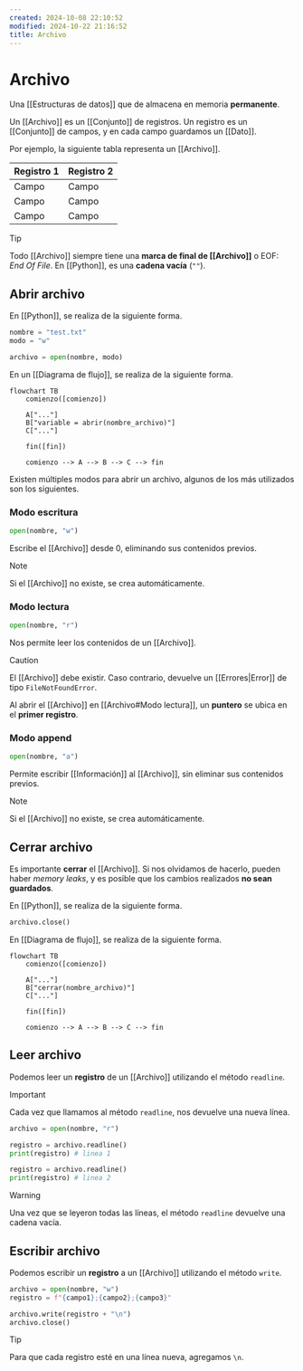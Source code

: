 ```yaml
---
created: 2024-10-08 22:10:52
modified: 2024-10-22 21:16:52
title: Archivo
---
```


# Archivo

Una [[Estructuras de datos]] que de almacena en memoria **permanente**.

Un [[Archivo]] es un [[Conjunto]] de registros. Un registro es un [[Conjunto]] de campos, y en cada campo guardamos un [[Dato]].

Por ejemplo, la siguiente tabla representa un [[Archivo]].

| Registro 1 | Registro 2 |
| ---------- | ---------- |
| Campo      | Campo      |
| Campo      | Campo      |
| Campo      | Campo      |

> [!tip]
> Todo [[Archivo]] siempre tiene una **marca de final de [[Archivo]]** o EOF: *End Of File*. En [[Python]], es una **cadena vacía** (`""`).

## Abrir archivo

En [[Python]], se realiza de la siguiente forma.

```python
nombre = "test.txt"
modo = "w"

archivo = open(nombre, modo)
```

En un [[Diagrama de flujo]], se realiza de la siguiente forma.

```mermaid
flowchart TB
	comienzo([comienzo])
    
    A["..."]
    B["variable = abrir(nombre_archivo)"]
    C["..."]
    
	fin([fin])
    
	comienzo --> A --> B --> C --> fin
```

Existen múltiples modos para abrir un archivo, algunos de los más utilizados son los siguientes.

### Modo escritura

```python
open(nombre, "w")
```

Escribe el [[Archivo]] desde 0, eliminando sus contenidos previos.

> [!note]
> Si el [[Archivo]] no existe, se crea automáticamente.

### Modo lectura

```python
open(nombre, "r")
```

Nos permite leer los contenidos de un [[Archivo]].

> [!caution]
> El [[Archivo]] debe existir. Caso contrario, devuelve un [[Errores|Error]] de tipo `FileNotFoundError`.

Al abrir el [[Archivo]] en [[Archivo#Modo lectura]], un **puntero** se ubica en el **primer registro**.

### Modo append

```python
open(nombre, "a")
```

Permite escribir [[Información]] al [[Archivo]], sin eliminar sus contenidos previos.

> [!note]
> Si el [[Archivo]] no existe, se crea automáticamente.

## Cerrar archivo

Es importante **cerrar** el [[Archivo]]. Si nos olvidamos de hacerlo, pueden haber *memory leaks*, y es posible que los cambios realizados **no sean guardados**.

En [[Python]], se realiza de la siguiente forma.

```python
archivo.close()
```

En [[Diagrama de flujo]], se realiza de la siguiente forma.

```mermaid
flowchart TB
	comienzo([comienzo])
    
    A["..."]
    B["cerrar(nombre_archivo)"]
    C["..."]
    
	fin([fin])
    
	comienzo --> A --> B --> C --> fin
```

## Leer archivo

Podemos leer un **registro** de un [[Archivo]] utilizando el método `readline`.

> [!important]
> Cada vez que llamamos al método `readline`, nos devuelve una nueva línea.

```python
archivo = open(nombre, "r")

registro = archivo.readline()
print(registro) # linea 1

registro = archivo.readline()
print(registro) # linea 2
```

> [!warning]
> Una vez que se leyeron todas las líneas, el método `readline` devuelve una cadena vacía.

## Escribir archivo

Podemos escribir un **registro** a un [[Archivo]] utilizando el método `write`.

```python
archivo = open(nombre, "w")
registro = f"{campo1};{campo2};{campo3}"

archivo.write(registro + "\n")
archivo.close()
```

> [!tip]
> Para que cada registro esté en una línea nueva, agregamos `\n`.
